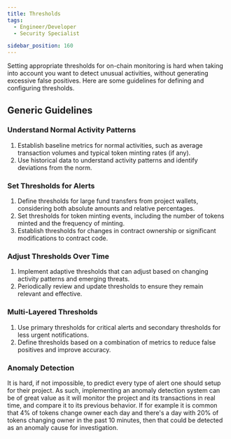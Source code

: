 ```yaml
---
title: Thresholds
tags:
  - Engineer/Developer
  - Security Specialist

sidebar_position: 160
---
```


Setting appropriate thresholds for on-chain monitoring is hard when taking into account you want to detect unusual activities, without generating excessive false positives. Here are some guidelines for defining and configuring thresholds.

## Generic Guidelines

### Understand Normal Activity Patterns
1. Establish baseline metrics for normal activities, such as average transaction volumes and typical token minting rates (if any).
2. Use historical data to understand activity patterns and identify deviations from the norm.

### Set Thresholds for Alerts
1. Define thresholds for large fund transfers from project wallets, considering both absolute amounts and relative percentages.
2. Set thresholds for token minting events, including the number of tokens minted and the frequency of minting.
3. Establish thresholds for changes in contract ownership or significant modifications to contract code.

### Adjust Thresholds Over Time
1. Implement adaptive thresholds that can adjust based on changing activity patterns and emerging threats.
2. Periodically review and update thresholds to ensure they remain relevant and effective.

### Multi-Layered Thresholds
1. Use primary thresholds for critical alerts and secondary thresholds for less urgent notifications.
2. Define thresholds based on a combination of metrics to reduce false positives and improve accuracy.

### Anomaly Detection

It is hard, if not impossible, to predict every type of alert one should setup for their project. As such, implementing an anomaly detection system can be of great value as it will monitor the project and its transactions in real time, and compare it to its previous behavior. If for example it is common that 4% of tokens change owner each day and there's a day with 20% of tokens changing owner in the past 10 minutes, then that could be detected as an anomaly cause for investigation.
